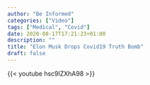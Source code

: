 ```yaml
---
author: "Be Informed"
categories: ["Video"]
tags: ["Medical", "Covid"]
date: 2020-08-17T17:21:23+01:00
description: ""
title: "Elon Musk Drops Covid19 Truth Bomb"
draft: false
---
```


{{< youtube hsc9lZXhA98 >}}